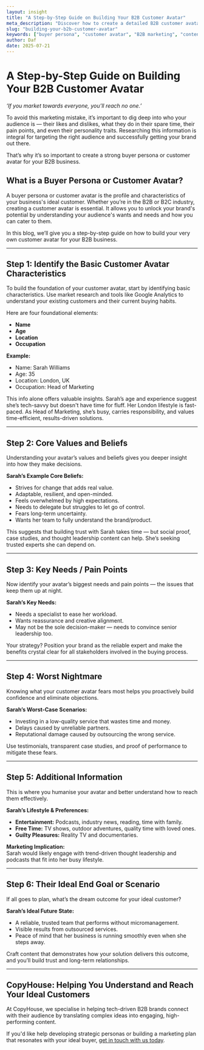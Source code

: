 ```yaml
---
layout: insight
title: "A Step-by-Step Guide on Building Your B2B Customer Avatar"
meta_description: "Discover how to create a detailed B2B customer avatar with this practical step-by-step guide, helping you target the right audience effectively."
slug: "building-your-b2b-customer-avatar"
keywords: ["buyer persona", "customer avatar", "B2B marketing", "content marketing strategy"]
author: Daf
date: 2025-07-21
---
```


# A Step-by-Step Guide on Building Your B2B Customer Avatar

*‘If you market towards everyone, you’ll reach no one.’*

To avoid this marketing mistake, it’s important to dig deep into who your audience is — their likes and dislikes, what they do in their spare time, their pain points, and even their personality traits. Researching this information is integral for targeting the right audience and successfully getting your brand out there. 

That’s why it’s so important to create a strong buyer persona or customer avatar for your B2B business. 

## What is a Buyer Persona or Customer Avatar?

A buyer persona or customer avatar is the profile and characteristics of your business's ideal customer. Whether you’re in the B2B or B2C industry, creating a customer avatar is essential. It allows you to unlock your brand's potential by understanding your audience's wants and needs and how you can cater to them. 

In this blog, we’ll give you a step-by-step guide on how to build your very own customer avatar for your B2B business.  

---

## Step 1: Identify the Basic Customer Avatar Characteristics

To build the foundation of your customer avatar, start by identifying basic characteristics. Use market research and tools like Google Analytics to understand your existing customers and their current buying habits. 

Here are four foundational elements:
- **Name**
- **Age**
- **Location**
- **Occupation**

**Example:**
- Name: Sarah Williams  
- Age: 35  
- Location: London, UK  
- Occupation: Head of Marketing  

This info alone offers valuable insights. Sarah’s age and experience suggest she’s tech-savvy but doesn't have time for fluff. Her London lifestyle is fast-paced. As Head of Marketing, she’s busy, carries responsibility, and values time-efficient, results-driven solutions.

---

## Step 2: Core Values and Beliefs

Understanding your avatar’s values and beliefs gives you deeper insight into how they make decisions.

**Sarah’s Example Core Beliefs:**
- Strives for change that adds real value.
- Adaptable, resilient, and open-minded.
- Feels overwhelmed by high expectations.
- Needs to delegate but struggles to let go of control.
- Fears long-term uncertainty.
- Wants her team to fully understand the brand/product.

This suggests that building trust with Sarah takes time — but social proof, case studies, and thought leadership content can help. She’s seeking trusted experts she can depend on.

---

## Step 3: Key Needs / Pain Points

Now identify your avatar’s biggest needs and pain points — the issues that keep them up at night.

**Sarah’s Key Needs:**
- Needs a specialist to ease her workload.
- Wants reassurance and creative alignment.
- May not be the sole decision-maker — needs to convince senior leadership too.

Your strategy? Position your brand as the reliable expert and make the benefits crystal clear for all stakeholders involved in the buying process.

---

## Step 4: Worst Nightmare

Knowing what your customer avatar fears most helps you proactively build confidence and eliminate objections.

**Sarah’s Worst-Case Scenarios:**
- Investing in a low-quality service that wastes time and money.
- Delays caused by unreliable partners.
- Reputational damage caused by outsourcing the wrong service.

Use testimonials, transparent case studies, and proof of performance to mitigate these fears.

---

## Step 5: Additional Information

This is where you humanise your avatar and better understand how to reach them effectively.

**Sarah’s Lifestyle & Preferences:**
- **Entertainment:** Podcasts, industry news, reading, time with family.
- **Free Time:** TV shows, outdoor adventures, quality time with loved ones.
- **Guilty Pleasures:** Reality TV and documentaries.

**Marketing Implication:**  
Sarah would likely engage with trend-driven thought leadership and podcasts that fit into her busy lifestyle.

---

## Step 6: Their Ideal End Goal or Scenario

If all goes to plan, what’s the dream outcome for your ideal customer?

**Sarah’s Ideal Future State:**
- A reliable, trusted team that performs without micromanagement.
- Visible results from outsourced services.
- Peace of mind that her business is running smoothly even when she steps away.

Craft content that demonstrates how your solution delivers this outcome, and you’ll build trust and long-term relationships.

---

## CopyHouse: Helping You Understand and Reach Your Ideal Customers

At CopyHouse, we specialise in helping tech-driven B2B brands connect with their audience by translating complex ideas into engaging, high-performing content. 

If you'd like help developing strategic personas or building a marketing plan that resonates with your ideal buyer, [get in touch with us today](https://www.copyhouse.io/contact).
